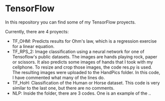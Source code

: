 # TensorFlow

In this repository you can find some of my TensorFlow proyects. 

Currently, there are 4 proyects:
  - TF_OHM: Predicts results for Ohm's law, which is a regression exercise for a linear equation.
  - TF_RPS_2: Image classification using a neural network for one of Tensoflow's public datasets. The images are hands playing rock, paper or scissors.
              It also predicts some images of hands that I took with my cellphone.
              To resize and crop those images, the code res.py is used. The resulting images were uploaded to the HandPics folder.
              In this code, I have commented what many of the lines do.
  - TF_HoH: Classification of the Human or Horse dataset. This code is very similar to the last one, but there are no comments.
  - NLP: Inside the folder, there are 3 codes. One is an example of the ..
